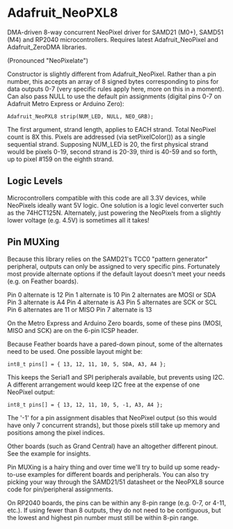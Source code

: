 # Adafruit_NeoPXL8
DMA-driven 8-way concurrent NeoPixel driver for SAMD21 (M0+), SAMD51 (M4) and RP2040 microcontrollers. Requires latest Adafruit_NeoPixel and Adafruit_ZeroDMA libraries.

(Pronounced "NeoPixelate")

Constructor is slightly different from Adafruit_NeoPixel. Rather than a pin number, this accepts an array of 8 signed bytes corresponding to pins for data outputs 0-7 (very specific rules apply here, more on this in a moment). Can also pass NULL to use the default pin assignments (digital pins 0-7 on Adafruit Metro Express or Arduino Zero):

`Adafruit_NeoPXL8 strip(NUM_LED, NULL, NEO_GRB);`

The first argument, strand length, applies to EACH strand. Total NeoPixel count is 8X this. Pixels are addressed (via setPixelColor()) as a single sequential strand. Supposing NUM_LED is 20, the first physical strand would be pixels 0-19, second strand is 20-39, third is 40-59 and so forth, up to pixel #159 on the eighth strand.

## Logic Levels

Microcontrollers compatible with this code are all 3.3V devices, while NeoPixels ideally want 5V logic. One solution is a logic level converter such as the 74HCT125N. Alternately, just powering the NeoPixels from a slightly lower voltage (e.g. 4.5V) is sometimes all it takes!

## Pin MUXing

Because this library relies on the SAMD21's TCC0 "pattern generator" peripheral, outputs can only be assigned to very specific pins. Fortunately most provide alternate options if the default layout doesn't meet your needs (e.g. on Feather boards).

Pin 0 alternate is 12
Pin 1 alternate is 10
Pin 2 alternates are MOSI or SDA
Pin 3 alternate is A4
Pin 4 alternate is A3
Pin 5 alternates are SCK or SCL
Pin 6 alternates are 11 or MISO
Pin 7 alternate is 13

On the Metro Express and Arduino Zero boards, some of these pins (MOSI, MISO and SCK) are on the 6-pin ICSP header.

Because Feather boards have a pared-down pinout, some of the alternates need to be used. One possible layout might be:

`int8_t pins[] = { 13, 12, 11, 10, 5, SDA, A3, A4 };`

This keeps the Serial1 and SPI peripherals available, but prevents using I2C. A different arrangement would keep I2C free at the expense of one NeoPixel output:

`int8_t pins[] = { 13, 12, 11, 10, 5, -1, A3, A4 };`

The '-1' for a pin assignment disables that NeoPixel output (so this would have only 7 concurrent strands), but those pixels still take up memory and positions among the pixel indices.

Other boards (such as Grand Central) have an altogether different pinout. See the example for insights.

Pin MUXing is a hairy thing and over time we'll try to build up some ready-to-use examples for different boards and peripherals. You can also try picking your way through the SAMD21/51 datasheet or the NeoPXL8 source code for pin/peripheral assignments.

On RP2040 boards, the pins can be within any 8-pin range (e.g. 0-7, or 4-11, etc.). If using fewer than 8 outputs, they do not need to be contiguous, but the lowest and highest pin number must still be within 8-pin range.
